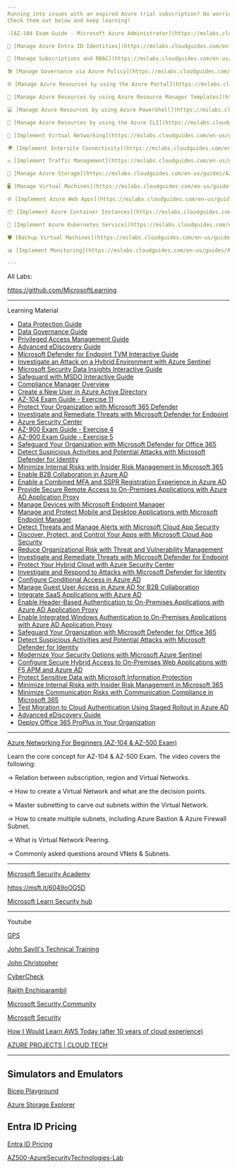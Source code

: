 ```yaml
---
Running into issues with an expired Azure trial subscription? No worries! You can still sharpen your skills with the AZ-104 Interactive Cloud Guides. These hands-on exercises let you explore Azure features without needing an active subscription.
Check them out below and keep learning!

☟[AZ-104 Exam Guide - Microsoft Azure Administrator](https://mslabs.cloudguides.com/guides/AZ-104%20Exam%20Guide%20-%20Microsoft%20Azure%20Administrator)☟

🌟 [Manage Azure Entra ID Identities](https://mslabs.cloudguides.com/en-us/guides/AZ-104%20Exam%20Guide%20-%20Microsoft%20Azure%20Administrator%20Exercise%201?WT.mc_id=AZ-MVP-5004274)

🚀 [Manage Subscriptions and RBAC](https://mslabs.cloudguides.com/en-us/guides/AZ-104%20Exam%20Guide%20-%20Microsoft%20Azure%20Administrator%20Exercise%202?WT.mc_id=AZ-MVP-5004274)

🛠️ [Manage Governance via Azure Policy](https://mslabs.cloudguides.com/en-us/guides/AZ-104%20Exam%20Guide%20-%20Microsoft%20Azure%20Administrator%20Exercise%203?WT.mc_id=AZ-MVP-5004274)

🌐 [Manage Azure Resources by using the Azure Portal](https://mslabs.cloudguides.com/en-us/guides/AZ-104%20Exam%20Guide%20-%20Microsoft%20Azure%20Administrator%20Exercise%204?WT.mc_id=AZ-MVP-5004274)

📂 [Manage Azure Resources by using Azure Resource Manager Templates](https://mslabs.cloudguides.com/en-us/guides/AZ-104%20Exam%20Guide%20-%20Microsoft%20Azure%20Administrator%20Exercise%205?WT.mc_id=AZ-MVP-5004274)

💻 [Manage Azure Resources by using Azure PowerShell](https://mslabs.cloudguides.com/en-us/guides/AZ-104%20Exam%20Guide%20-%20Microsoft%20Azure%20Administrator%20Exercise%206?WT.mc_id=AZ-MVP-5004274)

🔧 [Manage Azure Resources by using the Azure CLI](https://mslabs.cloudguides.com/en-us/guides/AZ-104%20Exam%20Guide%20-%20Microsoft%20Azure%20Administrator%20Exercise%207?WT.mc_id=AZ-MVP-5004274)

🔗 [Implement Virtual Networking](https://mslabs.cloudguides.com/en-us/guides/AZ-104%20Exam%20Guide%20-%20Microsoft%20Azure%20Administrator%20Exercise%208?WT.mc_id=AZ-MVP-5004274)

🌍 [Implement Intersite Connectivity](https://mslabs.cloudguides.com/en-us/guides/AZ-104%20Exam%20Guide%20-%20Microsoft%20Azure%20Administrator%20Exercise%209?WT.mc_id=AZ-MVP-5004274)

⚖️ [Implement Traffic Management](https://mslabs.cloudguides.com/en-us/guides/AZ-104%20Exam%20Guide%20-%20Microsoft%20Azure%20Administrator%20Exercise%2010?WT.mc_id=AZ-MVP-5004274)

💾 [Manage Azure Storage](https://mslabs.cloudguides.com/en-us/guides/AZ-104%20Exam%20Guide%20-%20Microsoft%20Azure%20Administrator%20Exercise%2011?WT.mc_id=AZ-MVP-5004274)

🖥️ [Manage Virtual Machines](https://mslabs.cloudguides.com/en-us/guides/AZ-104%20Exam%20Guide%20-%20Microsoft%20Azure%20Administrator%20Exercise%2012?WT.mc_id=AZ-MVP-5004274)

🌐 [Implement Azure Web Apps](https://mslabs.cloudguides.com/en-us/guides/AZ-104%20Exam%20Guide%20-%20Microsoft%20Azure%20Administrator%20Exercise%2013?WT.mc_id=AZ-MVP-5004274)

📦 [Implement Azure Container Instances](https://mslabs.cloudguides.com/en-us/guides/AZ-104%20Exam%20Guide%20-%20Microsoft%20Azure%20Administrator%20Exercise%2014?WT.mc_id=AZ-MVP-5004274)

🐳 [Implement Azure Kubernetes Service](https://mslabs.cloudguides.com/en-us/guides/AZ-104%20Exam%20Guide%20-%20Microsoft%20Azure%20Administrator%20Exercise%2015?WT.mc_id=AZ-MVP-5004274)

🛡️ [Backup Virtual Machines](https://mslabs.cloudguides.com/en-us/guides/AZ-104%20Exam%20Guide%20-%20Microsoft%20Azure%20Administrator%20Exercise%2016?WT.mc_id=AZ-MVP-5004274)

📊 [Implement Monitoring](https://mslabs.cloudguides.com/en-us/guides/AZ-104%20Exam%20Guide%20-%20Microsoft%20Azure%20Administrator%20Exercise%2017?WT.mc_id=AZ-MVP-5004274)

---
```

All Labs:

https://github.com/MicrosoftLearning

---

Learning Material

- [Data Protection Guide](https://aka.ms/Guide/DataProtection)
- [Data Governance Guide](https://aka.ms/Guide/DataGovernance)
- [Privileged Access Management Guide](https://aka.ms/Guide/PrivilegedAccessManagement)
- [Advanced eDiscovery Guide](https://aka.ms/guide/AdvancedeDiscovery)
- [Microsoft Defender for Endpoint TVM Interactive Guide](https://aka.ms/MSDE-TVM-Interactive_Guide)
- [Investigate an Attack on a Hybrid Environment with Azure Sentinel](https://aka.ms/Investigate_an-attack-on-a-hybrid-environment-with-Azure-Sentinel)
- [Microsoft Security Data Insights Interactive Guide](https://aka.ms/MSDI-Interactive_Guide)
- [Safeguard with MSDO Interactive Guide](https://aka.ms/Safeguard_with_MSDO_IG)
- [Compliance Manager Overview](https://edxinteractivepage.blob.core.windows.net/edxpages/sc-900/explore-compliance-manager/index.html)
- [Create a New User in Azure Active Directory](https://edxinteractivepage.blob.core.windows.net/edxpages/sc-900/LP02M02-Create-a-New-User-in-Azure-Active-Directory/index.html)
- [AZ-104 Exam Guide - Exercise 11](https://mslabs.cloudguides.com/guides/AZ-104%20Exam%20Guide%20-%20Microsoft%20Azure%20Administrator%20Exercise%2011)
- [Protect Your Organization with Microsoft 365 Defender](https://mslearn.cloudguides.com/guides/Protect%20your%20organization%20with%20Microsoft%20365%20Defender)
- [Investigate and Remediate Threats with Microsoft Defender for Endpoint](https://mslearn.cloudguides.com/guides/Investigate%20and%20remediate%20threats%20with%20Microsoft%20Defender%20for%20Endpoint)
- [Azure Security Center](https://azure.cloudguides.com/embed/4pe?api=1&format=html&origin=https%3A%2F%2Fmslearn.cloudguides.com)
- [AZ-900 Exam Guide - Exercise 4](https://mslearn.cloudguides.com/guides/AZ-900%20Exam%20Guide%20-%20Azure%20Fundamentals%20Exercise%204)
- [AZ-900 Exam Guide - Exercise 5](https://mslearn.cloudguides.com/guides/AZ-900%20Exam%20Guide%20-%20Azure%20Fundamentals%20Exercise%205)
- [Safeguard Your Organization with Microsoft Defender for Office 365](https://mslearn.cloudguides.com/guides/Safeguard%20your%20organization%20with%20Microsoft%20Defender%20for%20Office%20365)
- [Detect Suspicious Activities and Potential Attacks with Microsoft Defender for Identity](https://mslearn.cloudguides.com/guides/Detect%20suspicious%20activities%20and%20potential%20attacks%20with%20Microsoft%20Defender%20for%20Identity)
- [Minimize Internal Risks with Insider Risk Management in Microsoft 365](https://mslearn.cloudguides.com/guides/Minimize%20internal%20risks%20with%20insider%20risk%20management%20in%20Microsoft%20365)
- [Enable B2B Collaboration in Azure AD](https://mslearn.cloudguides.com/guides/Enable%20B2B%20Collaboration%20in%20Azure%20AD)
- [Enable a Combined MFA and SSPR Registration Experience in Azure AD](https://mslearn.cloudguides.com/guides/Enable%20a%20combined%20MFA%20and%20SSPR%20registration%20experience%20in%20Azure%20AD)
- [Provide Secure Remote Access to On-Premises Applications with Azure AD Application Proxy](https://mslearn.cloudguides.com/guides/Provide%20secure%20remote%20access%20to%20on-premises%20applications%20with%20Azure%20AD%20Application%20Proxy)
- [Manage Devices with Microsoft Endpoint Manager](https://mslearn.cloudguides.com/guides/Manage%20devices%20with%20Microsoft%20Endpoint%20Manager)
- [Manage and Protect Mobile and Desktop Applications with Microsoft Endpoint Manager](https://mslearn.cloudguides.com/guides/Manage%20and%20protect%20mobile%20and%20desktop%20applications%20with%20Microsoft%20Endpoint%20Manager)
- [Detect Threats and Manage Alerts with Microsoft Cloud App Security](https://mslearn.cloudguides.com/guides/Detect%20threats%20and%20manage%20alerts%20with%20Microsoft%20Cloud%20App%20Security)
- [Discover, Protect, and Control Your Apps with Microsoft Cloud App Security](https://mslearn.cloudguides.com/guides/Discover,%20protect,%20and%20control%20your%20apps%20with%20Microsoft%20Cloud%20App%20Security)
- [Reduce Organizational Risk with Threat and Vulnerability Management](https://mslearn.cloudguides.com/guides/Reduce%20organizational%20risk%20with%20Threat%20and%20Vulnerability%20Management)
- [Investigate and Remediate Threats with Microsoft Defender for Endpoint](https://mslearn.cloudguides.com/guides/Investigate%20and%20remediate%20threats%20with%20Microsoft%20Defender%20for%20Endpoint)
- [Protect Your Hybrid Cloud with Azure Security Center](https://mslearn.cloudguides.com/guides/Protect%20your%20hybrid%20cloud%20with%20Azure%20Security%20Center)
- [Investigate and Respond to Attacks with Microsoft Defender for Identity](https://mslearn.cloudguides.com/guides/Investigate%20and%20respond%20to%20attacks%20with%20Microsoft%20Defender%20for%20Identity)
- [Configure Conditional Access in Azure AD](https://mslearn.cloudguides.com/guides/Configure%20Conditional%20Access%20in%20Azure%20AD)
- [Manage Guest User Access in Azure AD for B2B Collaboration](https://mslearn.cloudguides.com/guides/Manage%20Guest%20User%20Access%20in%20Azure%20AD%20for%20B2B%20Collaboration)
- [Integrate SaaS Applications with Azure AD](https://mslearn.cloudguides.com/guides/Integrate%20SaaS%20applications%20with%20Azure%20AD)
- [Enable Header-Based Authentication to On-Premises Applications with Azure AD Application Proxy](https://mslearn.cloudguides.com/guides/Enable%20header-based%20authentication%20to%20on-premises%20applications%20with%20Azure%20AD%20Application%20Proxy)
- [Enable Integrated Windows Authentication to On-Premises Applications with Azure AD Application Proxy](https://mslearn.cloudguides.com/guides/Enable%20Integrated%20Windows%20Authentication%20to%20on-premises%20applications%20with%20Azure%20AD%20Application%20Proxy)
- [Safeguard Your Organization with Microsoft Defender for Office 365](https://mslearn.cloudguides.com/guides/Safeguard%20your%20organization%20with%20Microsoft%20Defender%20for%20Office%20365)
- [Detect Suspicious Activities and Potential Attacks with Microsoft Defender for Identity](https://mslearn.cloudguides.com/guides/Detect%20suspicious%20activities%20and%20potential%20attacks%20with%20Microsoft%20Defender%20for%20Identity)
- [Modernize Your Security Options with Microsoft Azure Sentinel](https://content.cloudguides.com/guides/Modernize%20your%20security%20options%20with%20Microsoft%20Azure%20Sentinel)
- [Configure Secure Hybrid Access to On-Premises Web Applications with F5 APM and Azure AD](https://mslearn.cloudguides.com/guides/Configure%20secure%20hybrid%20access%20to%20on-premises%20web%20applications%20with%20F5%20APM%20and%20Azure%20AD)
- [Protect Sensitive Data with Microsoft Information Protection](https://mslearn.cloudguides.com/guides/Protect%20sensitive%20data%20with%20Microsoft%20Information%20Protection)
- [Minimize Internal Risks with Insider Risk Management in Microsoft 365](https://mslearn.cloudguides.com/guides/Minimize%20internal%20risks%20with%20insider%20risk%20management%20in%20Microsoft%20365)
- [Minimize Communication Risks with Communication Compliance in Microsoft 365](https://mslearn.cloudguides.com/guides/Minimize%20communication%20risks%20with%20communication%20compliance%20in%20Microsoft%20365)
- [Test Migration to Cloud Authentication Using Staged Rollout in Azure AD](https://mslearn.cloudguides.com/guides/Test%20migration%20to%20cloud%20authentication%20using%20staged%20rollout%20in%20Azure%20AD)
- [Advanced eDiscovery Guide](https://content.cloudguides.com/guides/Advanced%20eDiscovery)
- [Deploy Office 365 ProPlus in Your Organization](https://mslearn.cloudguides.com/guides/Deploy%20Office%20365%20ProPlus%20in%20your%20organization)

---

[Azure Networking For Beginners (AZ-104 & AZ-500 Exam)](https://youtu.be/8g7FGz8UFkw)

Learn the core concept for AZ-104 & AZ-500 Exam.
The video covers the following:

-> Relation between subscription, region and Virtual Networks.

-> How to create a Virtual Network and what are the decision points.

-> Master subnetting to carve out subnets within the Virtual Network.

-> How to create multiple subnets, including Azure Bastion & Azure Firewall     Subnet.

-> What is Virtual Network Peering.

-> Commonly asked questions around VNets & Subnets.

---
[Microsoft Security Academy](https://microsoft.github.io/PartnerResources/skilling/microsoft-security-academy)


https://msft.it/6049oOG5D

[Microsoft Learn Security hub](https://learn.microsoft.com/en-us/security/)

---
Youtube

[GPS](https://www.youtube.com/@MadeByGPS)

[John Savill's Technical Training](https://www.youtube.com/@NTFAQGuy)

[John Christopher](https://www.youtube.com/@examlabpractice)

[CyberCheck](https://www.youtube.com/@Cyber-Check/videos)

[Rajith Enchiparambil](https://www.youtube.com/@Cloudiffic/videos)

[Microsoft Security Community](https://www.youtube.com/@MicrosoftSecurityCommunity/videos)

[Microsoft Security](https://www.youtube.com/@MicrosoftSecurity/videos)

[How I Would Learn AWS Today (after 10 years of cloud experience)](https://coggle.it/diagram/ZNyWdlpO0W45uyGP/t/star-fundamental-aws-concepts-star/e32b8f30645ef1e3ac58b95a70c8eeeff3d0f53796c601930f3752cae1f959e6?present=1&hide=34fdd6%2Cf05b17)

[AZURE PROJECTS | CLOUD TECH](https://github.com/orgs/My-Azure-Projects/repositories)

---
## Simulators and Emulators

[Bicep Playground](https://azure.github.io/bicep/)

[Azure Storage Explorer](https://azure.microsoft.com/en-us/products/storage/storage-explorer#Download-4)

## Entra ID Pricing
[Entra ID Pricing](https://www.microsoft.com/en-my/security/business/microsoft-entra-pricing?WT.mc_id=azureportalcard_Service_AAD_-inproduct-azureportal#x912524609100405ebf0be26daa93cb7b)

[AZ500-AzureSecurityTechnologies-Lab](https://github.com/MicrosoftLearning/AZ500-AzureSecurityTechnologies/tree/master/Instructions/Labs)
